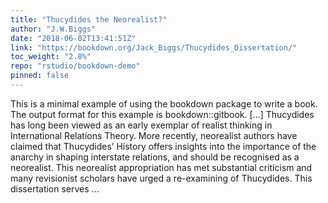 ```yaml
---
title: "Thucydides the Neorealist?"
author: "J.W.Biggs"
date: "2018-06-02T13:41:51Z"
link: "https://bookdown.org/Jack_Biggs/Thucydides_Dissertation/"
toc_weight: "2.8%"
repo: "rstudio/bookdown-demo"
pinned: false
---
```


This is a minimal example of using the bookdown package to write a book. The output format for this example is bookdown::gitbook. [...] Thucydides has long been viewed as an early exemplar of realist thinking in International Relations Theory. More recently, neorealist authors have claimed that Thucydides’ History offers insights into the importance of the anarchy in shaping interstate relations, and should be recognised as a neorealist. This neorealist appropriation has met substantial criticism and many revisionist scholars have urged a re-examining of Thucydides. This dissertation serves ...
